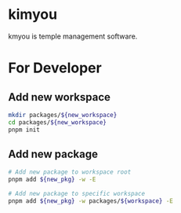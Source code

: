 # kimyou

kmyou is temple management software.

# For Developer

## Add new workspace

```bash
mkdir packages/${new_workspace}
cd packages/${new_workspace}
pnpm init
```

## Add new package

```bash
# Add new package to workspace root
pnpm add ${new_pkg} -w -E

# Add new package to specific workspace
pnpm add ${new_pkg} -w packages/${workspace} -E
```
